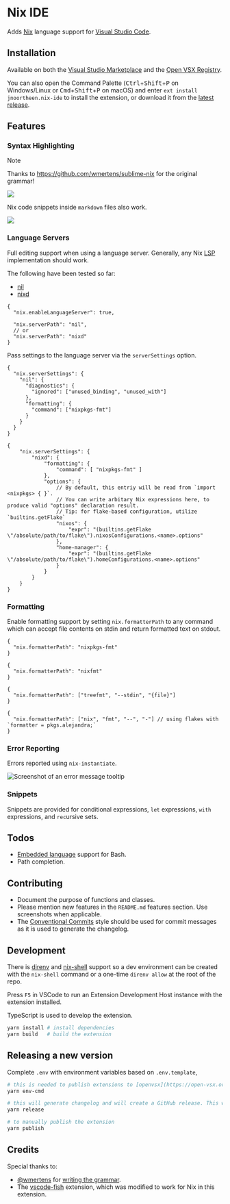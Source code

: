 # Nix IDE

Adds [Nix](https://nixos.org/) language support for [Visual Studio Code](https://code.visualstudio.com/).

## Installation

Available on both the [Visual Studio Marketplace](https://marketplace.visualstudio.com/items?itemName=jnoortheen.nix-ide) and the [Open VSX Registry](https://open-vsx.org/extension/jnoortheen/nix-ide).

You can also open the Command Palette (<kbd>Ctrl</kbd>+<kbd>Shift</kbd>+<kbd>P</kbd> on Windows/Linux or <kbd>Cmd</kbd>+<kbd>Shift</kbd>+<kbd>P</kbd> on macOS) and enter `ext install jnoortheen.nix-ide` to install the extension, or download it from the [latest release](https://github.com/nix-community/vscode-nix-ide/releases/latest).

## Features

### Syntax Highlighting

> [!NOTE]
> Thanks to https://github.com/wmertens/sublime-nix for the original grammar!

![](./images/docs/nix-syntax-highlight.png)

Nix code snippets inside `markdown` files also work.

![](./images/docs/md-embed-nix.png)

### Language Servers

Full editing support when using a language server. Generally, any Nix [LSP](https://microsoft.github.io/language-server-protocol/) implementation should work.

The following have been tested so far:

* [nil](https://github.com/oxalica/nil)
* [nixd](https://github.com/nix-community/nixd)

```jsonc
{
  "nix.enableLanguageServer": true,

  "nix.serverPath": "nil",
  // or
  "nix.serverPath": "nixd"
}
```

Pass settings to the language server via the `serverSettings` option.

```jsonc
{
  "nix.serverSettings": {
    "nil": {
      "diagnostics": {
        "ignored": ["unused_binding", "unused_with"]
      },
      "formatting": {
        "command": ["nixpkgs-fmt"]
      }
    }
  }
}
```

```jsonc
{
    "nix.serverSettings": {
        "nixd": {
            "formatting": {
                "command": [ "nixpkgs-fmt" ]
            },
            "options": {
                // By default, this entriy will be read from `import <nixpkgs> { }`.
                // You can write arbitary Nix expressions here, to produce valid "options" declaration result.
                // Tip: for flake-based configuration, utilize `builtins.getFlake`
                "nixos": {
                    "expr": "(builtins.getFlake \"/absolute/path/to/flake\").nixosConfigurations.<name>.options"
                },
                "home-manager": {
                    "expr": "(builtins.getFlake \"/absolute/path/to/flake\").homeConfigurations.<name>.options"
                }
            }
        }
    }
}
```

### Formatting

Enable formatting support by setting `nix.formatterPath` to any command which can accept file contents on stdin and return formatted text on stdout.

```jsonc
{
  "nix.formatterPath": "nixpkgs-fmt"
}
```

```jsonc
{
  "nix.formatterPath": "nixfmt"
}
```

```jsonc
{
  "nix.formatterPath": ["treefmt", "--stdin", "{file}"]
}
```

```jsonc
{
  "nix.formatterPath": ["nix", "fmt", "--", "-"] // using flakes with `formatter = pkgs.alejandra;`
}
```

### Error Reporting

Errors reported using `nix-instantiate`.

![Screenshot of an error message tooltip](./images/docs/linting.png)

### Snippets

Snippets are provided for conditional expressions, `let` expressions, `with` expressions, and `rec`ursive sets.

## Todos

- [Embedded language](https://code.visualstudio.com/api/language-extensions/syntax-highlight-guide#embedded-languages) support for Bash.
- Path completion.

## Contributing

- Document the purpose of functions and classes.
- Please mention new features in the `README.md` features section. Use screenshots when applicable.
- The [Conventional Commits](https://www.conventionalcommits.org/en/v1.0.0/) style should be used for commit messages as it is used to generate the changelog.

## Development

There is [direnv](https://direnv.net/) and [nix-shell](https://nixos.wiki/wiki/Development_environment_with_nix-shell) support so a dev environment can be created with the `nix-shell` command or a one-time `direnv allow` at the root of the repo.

Press `F5` in VSCode to run an Extension Development Host instance with the extension installed.

TypeScript is used to develop the extension.

```sh
yarn install # install dependencies
yarn build   # build the extension
```

## Releasing a new version

Complete `.env` with environment variables based on `.env.template`,

```sh
# this is needed to publish extensions to [openvsx](https://open-vsx.org/) from local machine.
yarn env-cmd

# this will generate changelog and will create a GitHub release. This will also trigger jobs to publish the extension.
yarn release

# to manually publish the extension
yarn publish
```

## Credits

Special thanks to:

- [@wmertens](https://github.com/wmertens) for [writing the grammar](https://github.com/wmertens/sublime-nix/blob/master/nix.tmLanguage).
- The [vscode-fish](https://github.com/bmalehorn/vscode-fish/) extension, which was modified to work for Nix in this extension.
